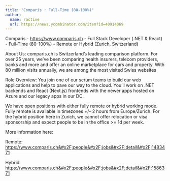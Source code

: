 ```yaml
---
title: "Comparis : Full-Time (80-100%)"
author:
  name: ractive
  url: https://news.ycombinator.com/item?id=40914069
---
```

Comparis - <a href="https:&#x2F;&#x2F;www.comparis.ch" rel="nofollow">https:&#x2F;&#x2F;www.comparis.ch</a> - Full Stack Developer (.NET &amp; React) - Full-Time (80-100%) - Remote or Hybrid (Zurich, Switzerland)

About Us:
comparis.ch is Switzerland’s leading comparison platform. For over 25 years, we’ve been comparing health insurers, telecom providers, banks and more and offer an online marketplace for cars and property. With 80 million visits annually, we are among the most visited Swiss websites

Role Overview:
You join one of our scrum teams to build our web applications and help to pave our way to the cloud. You’ll work on .NET backends and React (Next.js) frontends with the newer apps hosted on Azure and our legacy apps in our DC.

We have open positions with either fully remote or hybrid working mode. Fully remote is available in timezones +&#x2F;- 2 hours from Europe&#x2F;Zurich. For the hybrid position here in Zurich, we cannot offer relocation or visa sponsorship and expect people to be in the office &gt;= 1d per week.

More information here:

Remote: <a href="https:&#x2F;&#x2F;www.comparis.ch&#x2F;people&#x2F;jobs&#x2F;detail&#x2F;1483471" rel="nofollow">https:&#x2F;&#x2F;www.comparis.ch&#x2F;people&#x2F;jobs&#x2F;detail&#x2F;1483471</a>

Hybrid: <a href="https:&#x2F;&#x2F;www.comparis.ch&#x2F;people&#x2F;jobs&#x2F;detail&#x2F;1586371" rel="nofollow">https:&#x2F;&#x2F;www.comparis.ch&#x2F;people&#x2F;jobs&#x2F;detail&#x2F;1586371</a>
